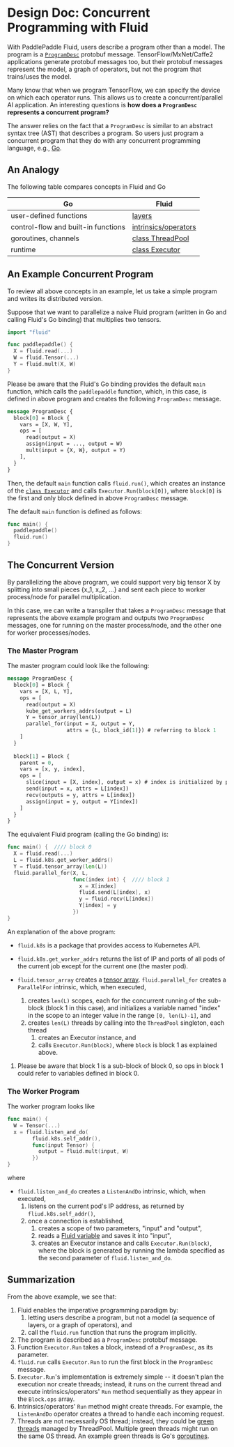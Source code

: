 # Design Doc: Concurrent Programming with Fluid

With PaddlePaddle Fluid, users describe a program other than a model.  The program is a [`ProgramDesc`](https://github.com/PaddlePaddle/Paddle/blob/develop/paddle/framework/framework.proto) protobuf message. TensorFlow/MxNet/Caffe2 applications generate protobuf messages too, but their protobuf messages represent the model, a graph of operators, but not the program that trains/uses the model.   

Many know that when we program TensorFlow, we can specify the device on which each operator runs.  This allows us to create a concurrent/parallel AI application.   An interesting questions is **how does a `ProgramDesc` represents a concurrent program?**  

The answer relies on the fact that a `ProgramDesc` is similar to an abstract syntax tree (AST) that describes a program.  So users just program a concurrent program that they do with any concurrent programming language, e.g., [Go](https://golang.org).

## An Analogy

The following table compares concepts in Fluid and Go

| Go | Fluid |
|----|-------|
|user-defined functions | [layers](https://github.com/PaddlePaddle/Paddle/tree/develop/python/paddle/v2/fluid) |
| control-flow and built-in functions | [intrinsics/operators](https://github.com/PaddlePaddle/Paddle/tree/develop/paddle/operators) |
| goroutines, channels | [class ThreadPool](https://github.com/PaddlePaddle/Paddle/tree/develop/paddle/framework/thread_pool.h) |
| runtime | [class Executor](https://github.com/PaddlePaddle/Paddle/blob/develop/paddle/framework/executor.h) |

## An Example Concurrent Program

To review all above concepts in an example, let us take a simple program and writes its distributed version.

Suppose that we want to parallelize a naive Fluid program (written in Go and calling Fluid's Go binding) that multiplies two tensors.

```go
import "fluid"

func paddlepaddle() {
  X = fluid.read(...)
  W = fluid.Tensor(...)
  Y = fluid.mult(X, W)
}
```

Please be aware that the Fluid's Go binding provides the default `main` function, which calls the `paddlepaddle` function, which, in this case, is defined in above program and creates the following `ProgramDesc` message.

```protobuf
message ProgramDesc {
  block[0] = Block {
    vars = [X, W, Y],
    ops = [
      read(output = X)
      assign(input = ..., output = W)
      mult(input = {X, W}, output = Y)
    ],
  }
}
```

Then, the default `main` function calls `fluid.run()`, which creates an instance of the [`class Executor`](https://github.com/PaddlePaddle/Paddle/blob/develop/paddle/framework/executor.h) and calls `Executor.Run(block[0])`, where `block[0]` is the first and only block defined in above `ProgramDesc` message.

The default `main` function is defined as follows:

```go
func main() {
  paddlepaddle()
  fluid.run()
}
```

## The Concurrent Version

By parallelizing the above program, we could support very big tensor X by splitting into small pieces {x_1, x_2, ...} and sent each piece to worker process/node for parallel multiplication.

In this case, we can write a transpiler that takes a `ProgramDesc` message that represents the above example program and outputs two `ProgramDesc` messages, one for running on the master process/node, and the other one for worker processes/nodes.

### The Master Program

The master program could look like the following:

```protobuf
message ProgramDesc {
  block[0] = Block {
    vars = [X, L, Y],
    ops = [
      read(output = X)
      kube_get_workers_addrs(output = L)
      Y = tensor_array(len(L))
      parallel_for(input = X, output = Y, 
                   attrs = {L, block_id(1)}) # referring to block 1
    ]
  }
  
  block[1] = Block {
    parent = 0,
    vars = [x, y, index],
    ops = [
      slice(input = [X, index], output = x) # index is initialized by parallel_for
      send(input = x, attrs = L[index])
      recv(outputs = y, attrs = L[index])
      assign(input = y, output = Y[index])
    ]
  }
}
```

The equivalent Fluid program (calling the Go binding) is:

```go
func main() {  //// block 0
  X = fluid.read(...)
  L = fluid.k8s.get_worker_addrs()
  Y = fluid.tensor_array(len(L))
  fluid.parallel_for(X, L, 
                     func(index int) {  //// block 1
                       x = X[index]
                       fluid.send(L[index], x)
                       y = fluid.recv(L[index])
                       Y[index] = y
                     })
}
```

An explanation of the above program:

- `fluid.k8s` is a package that provides access to Kubernetes API.  
- `fluid.k8s.get_worker_addrs` returns the list of IP and ports of all pods of the current job except for the current one (the master pod).  
- `fluid.tensor_array` creates a [tensor array](https://github.com/PaddlePaddle/Paddle/blob/develop/paddle/framework/lod_tensor_array.h).  `fluid.parallel_for` creates a `ParallelFor` intrinsic, which, when executed, 

  1. creates `len(L)` scopes, each for the concurrent running of the sub-block (block 1 in this case), and initializes a variable named "index" in the scope to an integer value in the range `[0, len(L)-1]`, and
  2. creates `len(L)` threads by calling into the `ThreadPool` singleton, each thread  
     1. creates an Executor instance, and
     2. calls `Executor.Run(block)`, where `block` is block 1 as explained above.
1. Please be aware that block 1 is a sub-block of block 0, so ops in block 1 could refer to variables defined in block 0.

### The Worker Program

The worker program looks like

```go
func main() {
  W = Tensor(...)
  x = fluid.listen_and_do(
        fluid.k8s.self_addr(),
        func(input Tensor) {
          output = fluid.mult(input, W)
        })
}
```

where

- `fluid.listen_and_do` creates a `ListenAndDo` intrinsic, which, when executed,
  1. listens on the current pod's IP address, as returned by `fliud.k8s.self_addr()`,
  2. once a connection is established,
     1. creates a scope of two parameters, "input" and "output",
     2. reads a [Fluid variable](https://github.com/PaddlePaddle/Paddle/blob/develop/paddle/framework/variable.h) and saves it into "input",
     3. creates an Executor instance and calls `Executor.Run(block)`, where the block is generated by running the lambda specified as the second parameter of `fluid.listen_and_do`.

## Summarization

From the above example, we see that:

1. Fluid enables the imperative programming paradigm by:
   1. letting users describe a program, but not a model (a sequence of layers, or a graph of operators), and
   2. call the `fluid.run` function that runs the program implicitly.
1. The program is described as a `ProgramDesc` protobuf message.
2. Function `Executor.Run` takes a block, instead of a `ProgramDesc`, as its parameter.
3. `fluid.run` calls `Executor.Run` to run the first block in the `ProgramDesc` message.
4. `Executor.Run`'s implementation is extremely simple -- it doesn't plan the execution nor create threads; instead, it runs on the current thread and execute intrinsics/operators' `Run` method sequentially as they appear in the `Block.ops` array.
5. Intrinsics/operators' `Run` method might create threads.  For example, the `ListenAndDo` operator creates a thread to handle each incoming request.
6. Threads are not necessarily OS thread; instead, they could be [green threads](https://en.wikipedia.org/wiki/Green_threads) managed by ThreadPool.  Multiple green threads might run on the same OS thread.  An example green threads is Go's [goroutines](https://tour.golang.org/concurrency/1).
